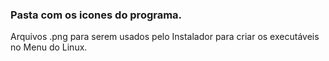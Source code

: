 ### Pasta com os icones do programa.

Arquivos .png para serem usados pelo Instalador para criar os executáveis no Menu do Linux.


